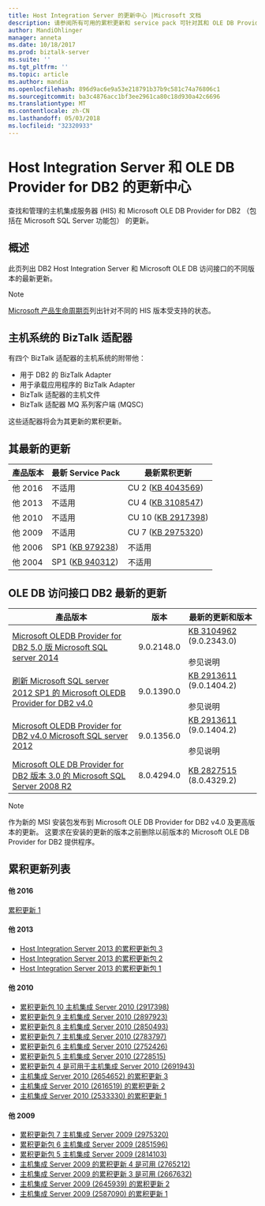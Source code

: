 ```yaml
---
title: Host Integration Server 的更新中心 |Microsoft 文档
description: 请参阅所有可用的累积更新和 service pack 可针对其和 OLE DB Provider for DB2
author: MandiOhlinger
manager: anneta
ms.date: 10/18/2017
ms.prod: biztalk-server
ms.suite: ''
ms.tgt_pltfrm: ''
ms.topic: article
ms.author: mandia
ms.openlocfilehash: 896d9ac6e9a53e218791b37b9c581c74a76806c1
ms.sourcegitcommit: ba3c4876acc1bf3ee2961ca80c18d930a42c6696
ms.translationtype: MT
ms.contentlocale: zh-CN
ms.lasthandoff: 05/03/2018
ms.locfileid: "32320933"
---
```

# <a name="update-center-for-host-integration-server-and-ole-db-provider-for-db2"></a>Host Integration Server 和 OLE DB Provider for DB2 的更新中心

查找和管理的主机集成服务器 (HIS) 和 Microsoft OLE DB Provider for DB2 （包括在 Microsoft SQL Server 功能包） 的更新。

## <a name="overview"></a>概述
此页列出 DB2 Host Integration Server 和 Microsoft OLE DB 访问接口的不同版本的最新更新。 

> [!NOTE]
> [Microsoft 产品生命周期页](http://support.microsoft.com/lifecycle/)列出针对不同的 HIS 版本受支持的状态。

## <a name="biztalk-adapters-for-host-systems"></a>主机系统的 BizTalk 适配器
有四个 BizTalk 适配器的主机系统的附带他：

* 用于 DB2 的 BizTalk Adapter
* 用于承载应用程序的 BizTalk Adapter
* BizTalk 适配器的主机文件
* BizTalk 适配器 MQ 系列客户端 (MQSC)

这些适配器将会为其更新的累积更新。

## <a name="his-latest-updates"></a>其最新的更新

| 產品版本 | 最新 Service Pack | 最新累积更新 |
| --- | --- | --- |
| 他 2016 | 不适用 | CU 2 ([KB 4043569](https://support.microsoft.com/kb/4043569)) |
| 他 2013 | 不适用 | CU 4 ([KB 3108547](https://support.microsoft.com/kb/3108547)) |
|  他 2010 | 不适用 | CU 10 ([KB 2917398](https://support.microsoft.com/kb/2917398)) |
|  他 2009 | 不适用 | CU 7 ([KB 2975320](http://support.microsoft.com/kb/2975320)) |
|  他 2006 | SP1 ([KB 979238](http://support.microsoft.com/kb/979238))  | 不适用 |
|  他 2004 |  SP1 ([KB 940312](http://support.microsoft.com/kb/940312)) | 不适用 |

## <a name="ole-db-provider-for-db2-latest-updates"></a>OLE DB 访问接口 DB2 最新的更新

| 產品版本 | 版本 | 最新的更新和版本 |
| --- | --- | --- |
| [Microsoft OLEDB Provider for DB2 5.0 版 Microsoft SQL server 2014](https://www.microsoft.com/download/details.aspx?id=42295) | 9.0.2148.0 |[KB 3104962](https://support.microsoft.com/kb/3104962) (9.0.2343.0) <br/><br/>参见说明 |
| [刷新 Microsoft SQL server 2012 SP1 的 Microsoft OLEDB Provider for DB2 v4.0](https://www.microsoft.com/download/details.aspx?id=35580) | 9.0.1390.0  | [KB 2913611](http://support.microsoft.com/kb/2913611) (9.0.1404.2) <br/><br/>参见说明 |
| [Microsoft OLEDB Provider for DB2 v4.0 Microsoft SQL server 2012](https://www.microsoft.com/download/details.aspx?id=29065) | 9.0.1356.0 | [KB 2913611](http://support.microsoft.com/kb/2913611) (9.0.1404.2) <br/><br/>参见说明 |
| [Microsoft OLE DB Provider for DB2 版本 3.0 的 Microsoft SQL Server 2008 R2](https://www.microsoft.com/download/details.aspx?id=26728) | 8.0.4294.0 | [KB 2827515](http://support.microsoft.com/kb/2827515) (8.0.4329.2) |

> [!NOTE]
> 作为新的 MSI 安装包发布到 Microsoft OLE DB Provider for DB2 v4.0 及更高版本的更新。 这要求在安装的更新的版本之前删除以前版本的 Microsoft OLE DB Provider for DB2 提供程序。

## <a name="cumulative-update-list"></a>累积更新列表

#### <a name="his-2016"></a>他 2016
[累积更新 1](https://support.microsoft.com/help/3216544) 

#### <a name="his-2013"></a>他 2013

-   [Host Integration Server 2013 的累积更新包 3](https://support.microsoft.com/kb/3019572)
-   [Host Integration Server 2013 的累积更新包 2](https://support.microsoft.com/kb/2929767)
-   [Host Integration Server 2013 的累积更新包 1](https://support.microsoft.com/kb/2908834)

#### <a name="his-2010"></a>他 2010

-   [累积更新包 10 主机集成 Server 2010 (2917398)](https://support.microsoft.com/kb/2917398)
-   [累积更新包 9 主机集成 Server 2010 (2897923)](https://support.microsoft.com/kb/2897923)
-   [累积更新包 8 主机集成 Server 2010 (2850493)](https://support.microsoft.com/kb/2850493)
-   [累积更新包 7 主机集成 Server 2010 (2783797)](https://support.microsoft.com/kb/2783797)
-   [累积更新包 6 主机集成 Server 2010 (2752426)](https://support.microsoft.com/kb/2752426)
-   [累积更新包 5 主机集成 Server 2010 (2728515)](https://support.microsoft.com/kb/2728515)
-   [累积更新包 4 是可用于主机集成 Server 2010 (2691943)](https://support.microsoft.com/?id=2691943)
-   [主机集成 Server 2010 (2654652) 的累积更新 3](https://support.microsoft.com/kb/2654652)
-   [主机集成 Server 2010 (2616519) 的累积更新 2](https://support.microsoft.com/kb/2616519)
-   [主机集成 Server 2010 (2533330) 的累积更新 1](https://support.microsoft.com/kb/2533330)

#### <a name="his-2009"></a>他 2009

-   [累积更新包 7 主机集成 Server 2009 (2975320)](https://support.microsoft.com/kb/2975320)
-   [累积更新包 6 主机集成 Server 2009 (2851596)](https://support.microsoft.com/kb/2851596)
-   [累积更新包 5 主机集成 Server 2009 (2814103)](https://support.microsoft.com/kb/2814103)
-   [主机集成 Server 2009 的累积更新 4 是可用 (2765212)](https://support.microsoft.com/kb/2765212)
-   [主机集成 Server 2009 的累积更新 3 是可用 (2667632)](https://support.microsoft.com/kb/2667632)
-   [主机集成 Server 2009 (2645939) 的累积更新 2](https://support.microsoft.com/kb/2645939)
-   [主机集成 Server 2009 (2587090) 的累积更新 1](https://support.microsoft.com/kb/2587090)
